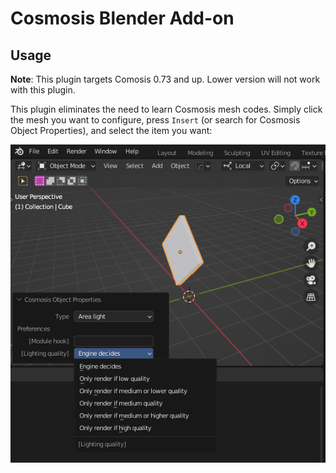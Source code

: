 # Cosmosis Blender Add-on

## Usage

**Note**: This plugin targets Comosis 0.73 and up. Lower version will not work
with this plugin.

This plugin eliminates the need to learn Cosmosis mesh codes. Simply click the
mesh you want to configure, press `Insert` (or search for Cosmosis Object
Properties), and select the item you want:

![preview](img/plugin_preview.png)

<!--
## Installation

Download the latest zip from the [latest releases here], and
[menu -> addons -> etc]
-->
